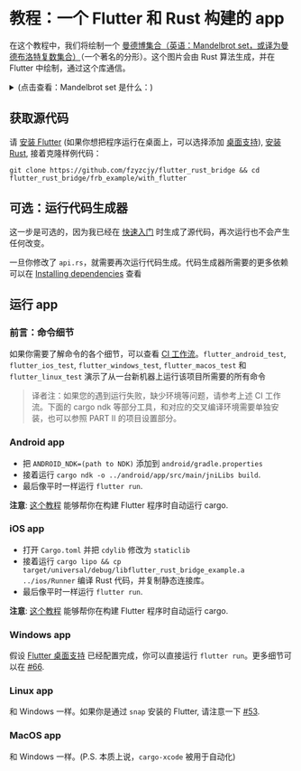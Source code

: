 # 教程：一个 Flutter 和 Rust 构建的 app

在这个教程中，我们将绘制一个
[曼德博集合（英语：Mandelbrot set，或译为曼德布洛特复数集合）](https://en.wikipedia.org/wiki/Mandelbrot_set)（一个著名的分形）。这个图片会由
Rust 算法生成，并在 Flutter 中绘制，通过这个库通信。

<!-- markdownlint-disable MD033 -->
<details>
<summary>(点击查看：Mandelbrot set 是什么：)</summary>

曼德博集合是由复数 `c` 组成的点的集合，对于这些点，均满足函数：
`f_c(z) = z^{2} + c`，不同的参数可能使序列的绝对值逐渐发散到无限大，也可能收敛在有限的区域内。曼德博集合 M
就是使序列不延伸至无限大的所有复数 c 的集合。曼德勃罗集的图像显示了一个精心设计的、无限复杂的边界
随着放大倍数的增加，逐渐显示出越来越细的递归细节。放大倍数时，显示出越来越细的递归细节。

<p align="center">
<img src="https://upload.wikimedia.org/wikipedia/commons/thumb/a/a4/Mandelbrot_sequence_new.gif/220px-Mandelbrot_sequence_new.gif">
</p>

图片来源：维基百科

</details>

## 获取源代码

请 [安装 Flutter](https://flutter.dev/docs/get-started/install)
(如果你想把程序运行在桌面上，可以选择添加 [桌面支持](https://flutter.dev/desktop)),
[安装 Rust](https://www.rust-lang.org/learn/get-started), 接着克隆样例代码：

```shell
git clone https://github.com/fzyzcjy/flutter_rust_bridge && cd flutter_rust_bridge/frb_example/with_flutter
```

## 可选：运行代码生成器

这一步是可选的，因为我已经在 [快速入门](./quickstart.md) 时生成了源代码，再次运行也不会产生任何改变。

一旦你修改了 `api.rs`，就需要再次运行代码生成。代码生成器所需要的更多依赖可以在
[Installing dependencies](integrate/deps.md) 查看

## 运行 app

### 前言：命令细节

如果你需要了解命令的各个细节，可以查看
[CI 工作流](https://github.com/fzyzcjy/flutter_rust_bridge/blob/master/.github/workflows/ci.yaml)。`flutter_android_test`,
`flutter_ios_test`, `flutter_windows_test`, `flutter_macos_test` 和
`flutter_linux_test` 演示了从一台新机器上运行该项目所需要的所有命令

> 译者注：如果您的遇到运行失败，缺少环境等问题，请参考上述 CI 工作流。下面的 cargo ndk 等部分工具，和对应的交叉编译环境需要单独安装，也可以参照
> PART II 的项目设置部分。

### Android app

- 把 `ANDROID_NDK=(path to NDK)` 添加到 `android/gradle.properties`
- 接着运行 `cargo ndk -o ../android/app/src/main/jniLibs build`.
- 最后像平时一样运行 `flutter run`.

**注意**: [这个教程](https://stackoverflow.com/q/69515032/4619958) 能够帮你在构建 Flutter
程序时自动运行 cargo.

### iOS app

- 打开 `Cargo.toml` 并把 `cdylib` 修改为 `staticlib`
- 接着运行
  `cargo lipo && cp target/universal/debug/libflutter_rust_bridge_example.a ../ios/Runner`
  编译 Rust 代码，并复制静态连接库。
- 最后像平时一样运行 `flutter run`.

**注意**: [这个教程](https://stackoverflow.com/q/69515032/4619958) 能够帮你在构建 Flutter
程序时自动运行 cargo.

### Windows app

假设 [Flutter 桌面支持](https://flutter.dev/desktop#set-up) 已经配置完成，你可以直接运行
`flutter run`。更多细节可以在
[#66](https://github.com/fzyzcjy/flutter_rust_bridge/issues/66).

### Linux app

和 Windows 一样。如果你是通过 `snap` 安装的 Flutter, 请注意一下
[#53](https://github.com/canonical/flutter-snap/issues/53).

### MacOS app

和 Windows 一样。(P.S. 本质上说，`cargo-xcode` 被用于自动化)

